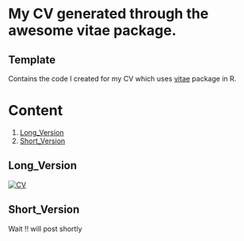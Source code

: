 # My CV generated through the awesome vitae package.

## Template 
Contains the code I created for my CV which uses [vitae](https://github.com/mitchelloharawild/vitae) package in R.

# Content

1. [Long_Version](#Long_Version)
2. [Short_Version](#Short_Version)

## Long_Version
[![CV](preview.png)](https://github.com/r-kale/rahul_kale_cv/blob/master/rahul_kale_cv.pdf)

## Short_Version
Wait !! will post shortly
